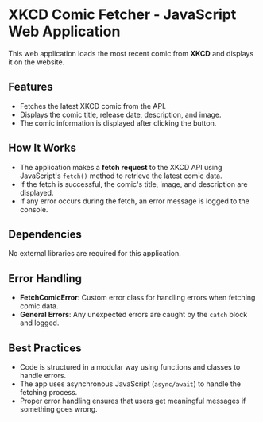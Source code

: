 # XKCD Comic Fetcher - JavaScript Web Application

This web application loads the most recent comic from **XKCD** and displays it on the website.

## Features

- Fetches the latest XKCD comic from the API.
- Displays the comic title, release date, description, and image.
- The comic information is displayed after clicking the button.

## How It Works

- The application makes a **fetch request** to the XKCD API using JavaScript's `fetch()` method to retrieve the latest comic data.
- If the fetch is successful, the comic's title, image, and description are displayed.
- If any error occurs during the fetch, an error message is logged to the console.

## Dependencies

No external libraries are required for this application.

## Error Handling

- **FetchComicError**: Custom error class for handling errors when fetching comic data.
- **General Errors**: Any unexpected errors are caught by the `catch` block and logged.

## Best Practices

- Code is structured in a modular way using functions and classes to handle errors.
- The app uses asynchronous JavaScript (`async/await`) to handle the fetching process.
- Proper error handling ensures that users get meaningful messages if something goes wrong.
